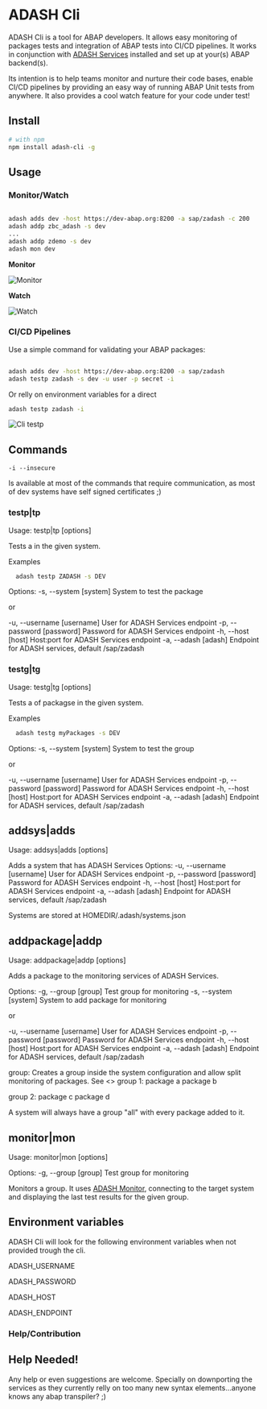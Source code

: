 # ADASH Cli

ADASH Cli is a tool for ABAP developers. 
It allows easy monitoring of packages tests and integration of ABAP tests into CI/CD pipelines. 
It works in conjunction with [ADASH Services](https://github.com/xinitrc86/adash-services) installed and set up at your(s) ABAP backend(s).

Its intention is to help teams monitor and nurture their code bases, enable CI/CD pipelines by providing an easy way of running ABAP Unit tests from anywhere. It also provides a cool watch feature for your code under test!

## Install

```bash
# with npm
npm install adash-cli -g

```

## Usage

### Monitor/Watch

```bash

adash adds dev -host https://dev-abap.org:8200 -a sap/zadash -c 200
adash addp zbc_adash -s dev
...
adash addp zdemo -s dev
adash mon dev
```
**Monitor**

![Monitor](https://raw.githubusercontent.com/xinitrc86/adash-cli/master/doc/images/monitor.gif)

**Watch**

![Watch](https://raw.githubusercontent.com/xinitrc86/adash-cli/master/doc/images/watch.gif)

### CI/CD Pipelines

Use a simple command for validating your ABAP packages:

```bash

adash adds dev -host https://dev-abap.org:8200 -a sap/zadash 
adash testp zadash -s dev -u user -p secret -i
```
Or relly on environment variables for a direct
```bash
adash testp zadash -i
```

![Cli testp](https://raw.githubusercontent.com/xinitrc86/adash-cli/master/doc/images/cli_testp.gif)

## Commands

```
-i --insecure
```
Is available at most of the commands that require communication, as most of dev systems have self signed certificates ;)

### testp|tp
Usage: testp|tp <package> [options]

Tests a <package> in the given system.

Examples
```bash
  adash testp ZADASH -s DEV
```

Options:
  -s, --system [system]  System to test the package
  
  or

  -u, --username [username]  User for ADASH Services endpoint
  -p, --password [password]  Password for ADASH Services endpoint
  -h, --host [host]          Host:port for ADASH Services endpoint
  -a, --adash [adash]        Endpoint for ADASH services, default /sap/zadash


### testg|tg
Usage: testg|tg <group> [options] 

Tests a <group> of packagse in the given system.

Examples
```bash
  adash testg myPackages -s DEV
```

Options:
  -s, --system [system]  System to test the group
  
  or
  
  -u, --username [username]  User for ADASH Services endpoint
  -p, --password [password]  Password for ADASH Services endpoint
  -h, --host [host]          Host:port for ADASH Services endpoint
  -a, --adash [adash]        Endpoint for ADASH services, default /sap/zadash


## addsys|adds
Usage: addsys|adds <system> [options] 

Adds a system that has ADASH Services
Options:
  -u, --username [username]  User for ADASH Services endpoint
  -p, --password [password]  Password for ADASH Services endpoint
  -h, --host [host]          Host:port for ADASH Services endpoint
  -a, --adash [adash]        Endpoint for ADASH services, default /sap/zadash

Systems are stored at HOMEDIR/.adash/systems.json

## addpackage|addp
Usage: addpackage|addp <package> [options] 

Adds a package to the monitoring services of ADASH Services.

Options:
  -g, --group  [group]   Test group for monitoring
  -s, --system [system]  System to add package for monitoring

  or

  -u, --username [username]  User for ADASH Services endpoint
  -p, --password [password]  Password for ADASH Services endpoint
  -h, --host [host]          Host:port for ADASH Services endpoint
  -a, --adash [adash]        Endpoint for ADASH services, default /sap/zadash


group: 
Creates a group inside the system configuration and allow split monitoring of packages. See <<monitor>>
group 1:
  package a
  package b

group 2: 
  package c
  package d

A system will always have a group "all" with every package added to it. 

## monitor|mon 
Usage: monitor|mon <system> [options]

Options:
  -g, --group  [group]   Test group for monitoring

Monitors a group. It uses [ADASH Monitor](https://github.com/xinitrc86/adash-monitor), connecting to the target system and displaying the last test results for the given group.

## Environment variables 

ADASH Cli will look for the following environment variables when not provided trough the cli.

ADASH_USERNAME

ADASH_PASSWORD

ADASH_HOST

ADASH_ENDPOINT

### Help/Contribution

## Help Needed!
Any help or even suggestions are welcome. 
Specially on downporting the services as they currently relly on too many new syntax elements...anyone knows any abap transpiler? ;)




